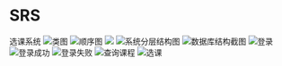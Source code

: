 # SRS
选课系统
![](http://ww1.sinaimg.cn/mw690/006mLX4Fgw1f5jcu0epy3j30wa0oewh3.jpg "类图")
![](http://ww3.sinaimg.cn/mw690/006mLX4Fgw1f5jcw43qlqj30ia0m8jsn.jpg "顺序图")
![](http://ww2.sinaimg.cn/mw690/006mLX4Fgw1f5jcxwlae7j319g0rcjts.jpg "")
![](http://ww2.sinaimg.cn/mw690/006mLX4Fgw1f5i74xtjt6j30810glabf.jpg "系统分层结构图")
![](http://ww1.sinaimg.cn/mw690/006mLX4Fgw1f5i763slfaj30mn04mgnc.jpg "数据库结构截图")
![](http://ww2.sinaimg.cn/mw690/006mLX4Fgw1f5i4xdjtb9j30qi0e6gmm.jpg "登录")
![](http://ww3.sinaimg.cn/mw690/006mLX4Fgw1f5i6z0bejej30qh0e0dgn.jpg "登录成功")
![](http://ww4.sinaimg.cn/mw690/006mLX4Fgw1f5i6zr5qxjj30qk0e03zb.jpg "登录失败")
![](http://ww3.sinaimg.cn/mw690/006mLX4Fgw1f5i70d3wkzj30qh0e1di9.jpg "查询课程")
![](http://ww2.sinaimg.cn/mw690/006mLX4Fgw1f5i70v0g46j30qf0evgp1.jpg "选课")
